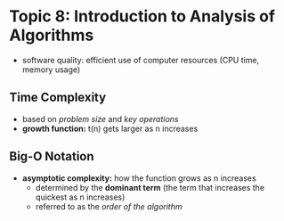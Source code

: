 # Topic 8: Introduction to Analysis of Algorithms
* software quality: efficient use of computer resources (CPU time, memory usage)

## Time Complexity
* based on *problem size* and *key operations*
* **growth function:** t(n) gets larger as n increases

## Big-O Notation
* **asymptotic complexity:** how the function grows as n increases
  * determined by the **dominant term** (the term that increases the quickest as n increases)
  * referred to as the *order of the algorithm*
